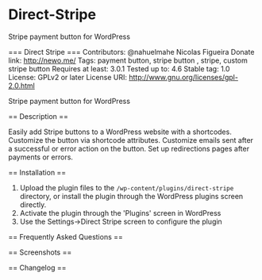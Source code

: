 # Direct-Stripe
Stripe payment button for WordPress

=== Direct Stripe ===
Contributors: @nahuelmahe Nicolas Figueira
Donate link: http://newo.me/
Tags: payment button, stripe button , stripe, custom stripe button
Requires at least: 3.0.1
Tested up to: 4.6
Stable tag: 1.0
License: GPLv2 or later
License URI: http://www.gnu.org/licenses/gpl-2.0.html


Stripe payment button for WordPress

== Description ==

Easily add Stripe buttons to a WordPress website with a shortcodes.
Customize the button via shortcode attributes.
Customize emails sent after a successful or error action on the button.
Set up redirections pages after payments or errors.



== Installation ==


1. Upload the plugin files to the `/wp-content/plugins/direct-stripe` directory, or install the plugin through the WordPress plugins screen directly.
1. Activate the plugin through the 'Plugins' screen in WordPress
1. Use the Settings->Direct Stripe screen to configure the plugin


== Frequently Asked Questions ==



== Screenshots ==


== Changelog ==
